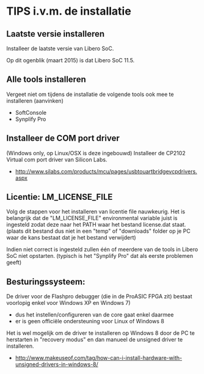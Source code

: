 # TIPS i.v.m. de installatie

## Laatste versie installeren
Installeer de laatste versie van Libero SoC.

Op dit ogenblik (maart 2015) is dat Libero SoC 11.5.

## Alle tools installeren
Vergeet niet om tijdens de installatie de volgende tools ook mee te installeren (aanvinken)
 * SoftConsole
 * Synplify Pro

## Installeer de COM port driver 
(Windows only, op Linux/OSX is deze ingebouwd)
Installeer de CP2102 Virtual com port driver van Silicon Labs.
 * http://www.silabs.com/products/mcu/pages/usbtouartbridgevcpdrivers.aspx

## Licentie: LM_LICENSE_FILE
Volg de stappen voor het installeren van licentie file nauwkeurig. 
Het is belangrijk dat de "LM_LICENSE_FILE" environmental variable juist is ingesteld zodat deze naar het PATH waar het bestand license.dat staat.
(plaats dit bestand dus niet in een "temp" of "downloads" folder op je PC waar de kans bestaat dat je het bestand verwijdert)

Indien niet correct is ingesteld zullen één of meerdere van de tools in Libero SoC niet opstarten. (typisch is het "Synplify Pro" dat als eerste problemen geeft)

## Besturingssysteem:
De driver voor de Flashpro debugger (die in de ProASIC FPGA zit) bestaat voorlopig enkel voor Windows XP en Windows 7)
 * dus het instellen/configureren van de core gaat enkel daarmee
 * er is geen officiële ondersteuning voor Linux of Windows 8

Het is wel mogelijk om de driver te installeren op Windows 8 door de PC te herstarten in "recovery modus" en dan manueel de unsigned driver te installeren.
 * http://www.makeuseof.com/tag/how-can-i-install-hardware-with-unsigned-drivers-in-windows-8/

